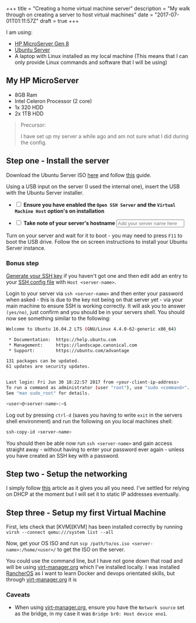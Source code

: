 +++
title = "Creating a home virtual machine server"
description = "My walk through on creating a server to host virtual machines"
date = "2017-07-01T01:11:57Z"
draft = true
+++

I am using:

 - [HP MicroServer Gen 8][HP MicroServer]
 - [Ubuntu Server][Ubuntu server]
 - A laptop with Linux installed as my local machine (This means that I can only provide Linux commands and software that I will be using)

## My HP MicroServer

 - 8GB Ram
 - Intel Celeron Processor (2 core)
 - 1x 320 HDD
 - 2x 1TB HDD

> Precursor:
>
> I have set up my server a while ago and am not sure what I did during the config.

## Step one - Install the server

Download the Ubuntu Server ISO [here][Ubuntu server] and follow [this](futurepixels.co.uk/posts/installing-an-iso-to-a-usb-stick/) guide.

Using a USB input on the server (I used the internal one), insert the USB with the Ubuntu Server installer.

 - <input type="checkbox" /> **Ensure you have enabled the `Open SSH Server` and the `Virtual Machine Host` option's on installation**

 - <input type="checkbox" /> **Take note of your server's hostname** <input type="text" name="server-name" id="server-name" placeholder="Add your server name here"/>

Turn on your server and wait for it to boot - you may need to press `F11` to boot the USB drive. Follow the on screen instructions to install your Ubuntu Server instance.

### Bonus step

[Generate your SSH key][Github SSH keygen] if you haven't got one and then edit add an entry to your [SSH config file][SSH config post] with `Host <server-name>`.

Login to your server via `ssh <server-name>` and then enter your password when asked - this is due to the key not being on that server yet - via your main machine to ensure SSH is working correctly. It will ask you to answer `(yes/no)`, just confirm and you should be in your servers shell. You should now see something similar to the following:

```bash
Welcome to Ubuntu 16.04.2 LTS (GNU/Linux 4.4.0-62-generic x86_64)

 * Documentation:  https://help.ubuntu.com
 * Management:     https://landscape.canonical.com
 * Support:        https://ubuntu.com/advantage

131 packages can be updated.
61 updates are security updates.


Last login: Fri Jun 30 18:22:57 2017 from <your-client-ip-address>
To run a command as administrator (user "root"), use "sudo <command>".
See "man sudo_root" for details.

<user>@<server-name>:~$

```

Log out by pressing `ctrl-d` (saves you having to write `exit` in the servers shell environment) and run the following on you local machines shell:

```bash
ssh-copy-id <server-name>
```

You should then be able now run `ssh <server-name>` and gain access straight away - without having to enter your password ever again - unless you have created an SSH key with a password.

## Step two - Setup the networking

I simply follow [this](http://www.havetheknowhow.com/Configure-the-server/Network-Bridge.html) article as it gives you all you need. I've settled for relying on DHCP at the moment but I will set it to static IP addresses eventually.

## Step three - Setup my first Virtual Machine

First, lets check that [KVM][KVM] has been installed correctly by running `virsh --connect qemu:///system list --all`

Now, get your OS ISO and run `scp /path/to/os.iso <server-name>:/home/<user>/` to get the ISO on the server.

You could use the command line, but I have not gone down that road and will be using [virt-manager.org] which I've installed locally. I was installed [RancherOS][Rancheros] as I want to learn Docker and devops orientated skills, but through [virt-manager.org] it is


### Caveats

 - When using [virt-manager.org], ensure you have the `Network source` set as the bridge, in my case it was `Bridge br0: Host device eno1`.

<!-- Reuseable Link shortcuts -->
[HP MicroServer]: https://www.hpe.com/uk/en/product-catalog/servers/proliant-servers/pip.hpe-proliant-microserver-gen8.5379860.html
[Ubuntu server]: https://www.ubuntu.com/download/server
[Github SSH keygen]: https://help.github.com/articles/generating-a-new-ssh-key-and-adding-it-to-the-ssh-agent
[SSH config post]: http://futurepixels.co.uk/posts/saving-seconds-with-an-ssh-config-file/
[virt-manager.org]: http://virt-manager.org/
[Rancheros]: http://rancher.com


<script>

    var serverName  = document.getElementById('server-name'),
        searchValue = '&lt;server-name&gt;';

    serverName.addEventListener('blur', function(event) {
        var pTags = document.querySelectorAll('p,pre');

        for (var i=0; i < pTags.length; i++) {
            var tag = pTags[i];

            if (tag.innerHTML.search(searchValue) !== -1) {

                var replacement = tag.innerHTML.replace(searchValue, this.value);
                tag.innerHTML = replacement;
            }
        }

        searchValue = this.value;
    });


</script>
